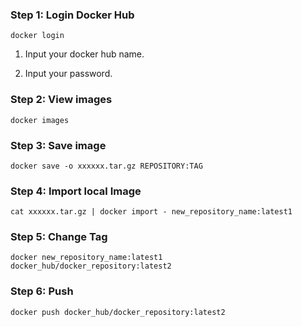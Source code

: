### Step 1: Login Docker Hub

```
docker login
```

1. Input your docker hub name.

2. Input your password.

### Step 2: View images

```
docker images
```

### Step 3: Save image

```
docker save -o xxxxxx.tar.gz REPOSITORY:TAG
```

### Step 4: Import local Image

```
cat xxxxxx.tar.gz | docker import - new_repository_name:latest1
```

### Step 5: Change Tag

```
docker new_repository_name:latest1 docker_hub/docker_repository:latest2
```

### Step 6: Push

```
docker push docker_hub/docker_repository:latest2
```